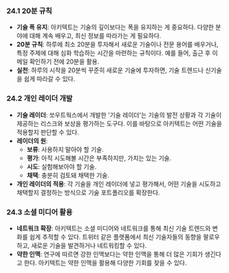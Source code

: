 ### 24.1 20분 규칙

- **기술 폭 유지**: 아키텍트는 기술의 깊이보다는 폭을 유지하는 게 중요하다. 다양한 분야에 대해 계속 배우고, 최신 정보를 따라가는 게 필요하다.
- **20분 규칙**: 하루에 최소 20분을 투자해서 새로운 기술이나 전문 용어를 배우거나, 특정 주제에 대해 심화 학습하는 시간을 마련하는 규칙이다. 예를 들어, 출근 후 이메일 확인하기 전에 20분을 활용.
- **실천**: 하루의 시작을 20분씩 꾸준히 새로운 기술에 투자하면, 기술 트렌드나 신기술을 쉽게 따라갈 수 있다.

### 24.2 개인 레이더 개발

- **기술 레이더**: 쏘우트웍스에서 개발한 '기술 레이더'는 기술의 발전 상황과 각 기술이 제공하는 리스크와 보상을 평가하는 도구다. 이를 바탕으로 아키텍트는 어떤 기술을 적용할지 판단할 수 있다.
- **레이더의 원**:
    - **보류**: 사용하지 말아야 할 기술.
    - **평가**: 아직 시도해볼 시간은 부족하지만, 가치는 있는 기술.
    - **시도**: 실험해보아야 할 기술.
    - **채택**: 충분히 검토돼 채택한 기술.
- **개인 레이더의 적용**: 각 기술을 개인 레이더에 넣고 평가해서, 어떤 기술을 시도하고 채택할지 결정하는 방식으로 기술 포트폴리오를 확장한다.

### 24.3 소셜 미디어 활용

- **네트워크 확장**: 아키텍트는 소셜 미디어와 네트워크를 통해 최신 기술 트렌드와 변화를 쉽게 추적할 수 있다. 트위터 같은 플랫폼에서 최신 기술자들의 동향을 팔로우하고, 새로운 기술을 발견하거나 네트워킹할 수 있다.
- **약한 인맥**: 연구에 따르면 강한 인맥보다는 약한 인맥을 통해 더 많은 기회가 생긴다고 한다. 아키텍트는 약한 인맥을 활용해 다양한 기회를 찾을 수 있다.